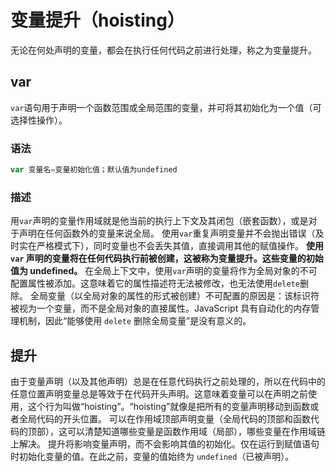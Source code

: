 # 变量提升（hoisting）

无论在何处声明的变量，都会在执行任何代码之前进行处理，称之为变量提升。

## var

`var`语句用于声明一个函数范围或全局范围的变量，并可将其初始化为一个值（可选择性操作）。

### 语法

```javascript
var 变量名=变量初始化值；默认值为undefined
```

### 描述

用`var`声明的变量作用域就是他当前的执行上下文及其闭包（嵌套函数），或是对于声明在任何函数外的变量来说全局。
使用`var`重复声明变量并不会抛出错误（及时实在严格模式下），同时变量也不会丢失其值，直接调用其他的赋值操作。
**使用 `var` 声明的变量将在任何代码执行前被创建，这被称为变量提升。这些变量的初始值为 undefined。**
在全局上下文中，使用`var`声明的变量将作为全局对象的不可配置属性被添加。这意味着它的属性描述符无法被修改，也无法使用`delete`删除。
全局变量（以全局对象的属性的形式被创建）不可配置的原因是：该标识符被视为一个变量，而不是全局对象的直接属性。JavaScript 具有自动化的内存管理机制，因此“能够使用 `delete` 删除全局变量”是没有意义的。

## 提升

由于变量声明（以及其他声明）总是在任意代码执行之前处理的，所以在代码中的任意位置声明变量总是等效于在代码开头声明。这意味着变量可以在声明之前使用，这个行为叫做“hoisting”。“hoisting”就像是把所有的变量声明移动到函数或者全局代码的开头位置。
可以在作用域顶部声明变量（全局代码的顶部和函数代码的顶部），这可以清楚知道哪些变量是函数作用域（局部），哪些变量在作用域链上解决。
提升将影响变量声明，而不会影响其值的初始化。仅在运行到赋值语句时初始化变量的值。在此之前，变量的值始终为 `undefined`（已被声明）。
